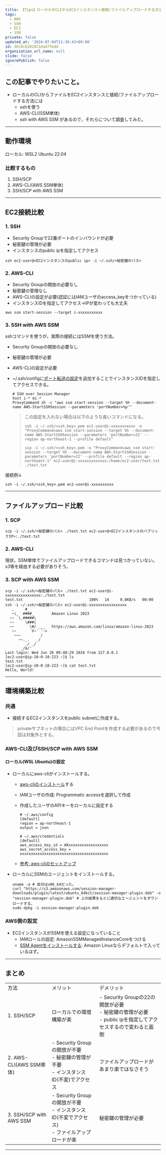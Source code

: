```yaml
---
title: 【Tips】ローカルのCLIからEC2インスタンスへ接続/ファイルアップロードする方法を比較してみた
tags:
  - AWS
  - SSH
  - EC2
  - SSM
private: false
updated_at: '2024-07-04T11:30:43+09:00'
id: 36c6cb282d21da47fedd
organization_url_name: null
slide: false
ignorePublish: false
---
```

## この記事でやりたいこと。
- ローカルのCLIからファイルをEC2インスタンスと接続/ファイルアップロードする方法には
    - sshを使う
    - AWS-CLI(SSM単体)
    - ssh with AWS SSM
があるので，それらについて調査してみた。

---

## 動作環境
ローカル: WSL2 Ubuntu 22.04

### 比較するもの
1. SSH/SCP
2. AWS-CLI(AWS SSM単体)
3. SSH/SCP with AWS SSM

---

## EC2接続比較

### 1. SSH
- Security Groupで22番ポートのインバウンドが必要
- 秘密鍵の管理が必要
- インスタンスのpublic ipを指定してアクセス

```shell
ssh ec2-user@<EC2インスタンスのpublic ip> -i ~/.ssh/<秘密鍵のパス>
```

### 2. AWS-CLI
- Security Groupの開放の必要なし
- 秘密鍵の管理なし
- AWS-CLIの設定が必要(認証にはIAMユーザのaccess_keyをつかっている)
- インスタンスIDを指定してアクセス→IPが変わっても大丈夫

```shell
aws ssm start-session --target i-xxxxxxxxxxx
```

### 3. SSH with AWS SSM
sshコマンドを使うが，実際の接続にはSSMを使う方法。

- Security Groupの開放の必要なし
- 秘密鍵の管理が必要
- AWS-CLIの設定が必要
- ~/.ssh/configに[ポート転送の設定](https://docs.aws.amazon.com/ja_jp/systems-manager/latest/userguide/session-manager-getting-started-enable-ssh-connections.html)を追加することでインスタンスIDを指定してアクセスできる。
    
    ```
    # SSH over Session Manager
    host i-* mi-*
    ProxyCommand sh -c "aws ssm start-session --target %h --document-name AWS-StartSSHSession --parameters 'portNumber=%p'"
    ```
    > この設定を入れない場合は以下のような長いコマンドになる。
    > ```
    > ssh -i ~/.ssh/<ssh_key>.pem ec2-user@i-xxxxxxxxxxx -o "ProxyCommand=aws ssm start-session --target %h --document-name AWS-StartSSHSession --parameters 'portNumber=22' --region ap-northeast-1 --profile default"
    >
    > scp -i ~/.ssh/<ssh_key>.pem -o "ProxyCommand=aws ssm start-session --target %h --document-name AWS-StartSSHSession -parameters 'portNumber=22' --profile default --region ap-northeast-1" ec2-user@i-xxxxxxxxxxxxx:/home/ec2-user/test.txt ./test.txt
    > ```

接続例↓

```shell
ssh -i ~/.ssh/<ssh_key>.pem ec2-user@i-xxxxxxxxxx
```

---

## ファイルアップロード比較

### 1. SCP

```shell
scp -i ~/.ssh/<秘密鍵のパス> ./text.txt ec2-user@<EC2インスタンスのパブリックIP>:./text.txt
```

### 2. AWS-CLI
現状，SSM単体でファイルアップロードできるコマンドは見つかっていない。
s3等を経由する必要がありそう。

### 3. SCP with AWS SSM

```shell
scp -i ~/.ssh/<秘密鍵のパス> ./test.txt ec2-user@i-xxxxxxxxxxxxxxxx:./test.txt
test.txt                              100%   14     0.8KB/s   00:00    
ssh -i ~/.ssh/<秘密鍵のパス> ec2-user@i-xxxxxxxxxxxxxxxxx
   ,     #_
   ~\_  ####_        Amazon Linux 2023
  ~~  \_#####\
  ~~     \###|
  ~~       \#/ ___   https://aws.amazon.com/linux/amazon-linux-2023
   ~~       V~' '->
    ~~~         /
      ~~._.   _/
         _/ _/
       _/m/'
Last login: Wed Jun 26 09:48:29 2024 from 127.0.0.1
[ec2-user@ip-10-0-10-223 ~]$ ls
test.txt
[ec2-user@ip-10-0-10-223 ~]$ cat test.txt 
Hello, World!
```

---

## 環境構築比較
### 共通
- 接続するEC2インスタンスをpublic subnetに作成する。
> privateサブネットの場合にはVPC End Pointを作成する必要があるので今回は対象外とする。

### AWS-CLI及びSSH/SCP with AWS SSM

#### ローカル(WSL Ubuntu)の設定
- ローカルにaws-cliがインストールする。
    - [aws-cliのインストール](https://docs.aws.amazon.com/cli/latest/userguide/install-cliv2-linux.html#cliv2-linux-install)する
    - IAMユーザの作成: Programmatic accessを選択して作成
    - 作成したユーザのAPIキーをローカルに設定する

        ```
        # ~/.aws/config
        [default]
        region = ap-northeast-1
        output = json
        ```

        ```
        # ~/.aws/credentials
        [default]
        aws_access_key_id = AKxxxxxxxxxxxxxxxxxx
        aws_secret_access_key = xxxxxxxxxxxxxxxxxxxxxxxxxxxxxxxxxxxxxxxx
        ```
    - [参考: aws-cliのセットアップ](https://zenn.dev/sigma_tom/books/dd3a60d5ca8526/viewer/aws-cli)
- ローカルにSSMのエージェントをインストールする。

    ```shell
    uname -a # 自分はx86_64だった。
    curl "https://s3.amazonaws.com/session-manager-downloads/plugin/latest/ubuntu_64bit/session-manager-plugin.deb" -o "session-manager-plugin.deb" # 上の結果をもとに適切なエージェントをダウンロードする。
    sudo dpkg -i session-manager-plugin.deb
    ```

### AWS側の設定
- EC2インスタンスがSSMを使える設定になっていること
    - IAMロールの設定: AmazonSSMManagedInstanceCoreをつける
    - [SSM Agentをインストールする](https://docs.aws.amazon.com/ja_jp/systems-manager/latest/userguide/sysman-manual-agent-install.html): Amazon Linuxならデフォルトで入っているはず。

---

## まとめ

|                       |                                                                                            |                                                                                                           |
|-----------------------|--------------------------------------------------------------------------------------------|-----------------------------------------------------------------------------------------------------------|
|方法                   |メリット                                                                                    |デメリット                                                                                                 |
|1. SSH/SCP             |ローカルでの環境構築が楽                                                                    |- Security Groupの22の開放が必要 <br> - 秘密鍵の管理が必要 <br> - public ipを指定してアクセスするので変わると面倒|
|2. AWS-CLI(AWS SSM単体)|- Security Groupの開放が不要 <br> - 秘密鍵の管理が不要 <br> - インスタンスID(不変)でアクセス      |ファイルアップロードがあまり楽ではなさそう                                                                 |
|3. SSH/SCP with AWS SSM|- Security Groupの開放が不要 <br> - インスタンスID(不変でアクセス) <br> - ファイルアップロードが楽|秘密鍵の管理が必要                                                                                         |

---
